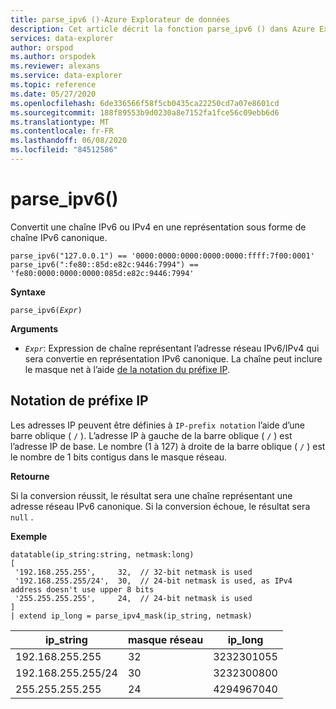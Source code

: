 ```yaml
---
title: parse_ipv6 ()-Azure Explorateur de données
description: Cet article décrit la fonction parse_ipv6 () dans Azure Explorateur de données.
services: data-explorer
author: orspod
ms.author: orspodek
ms.reviewer: alexans
ms.service: data-explorer
ms.topic: reference
ms.date: 05/27/2020
ms.openlocfilehash: 6de336566f58f5cb0435ca22250cd7a07e8601cd
ms.sourcegitcommit: 188f89553b9d0230a8e7152fa1fce56c09ebb6d6
ms.translationtype: MT
ms.contentlocale: fr-FR
ms.lasthandoff: 06/08/2020
ms.locfileid: "84512586"
---
```

# <a name="parse_ipv6"></a>parse_ipv6()

Convertit une chaîne IPv6 ou IPv4 en une représentation sous forme de chaîne IPv6 canonique.

```kusto
parse_ipv6("127.0.0.1") == '0000:0000:0000:0000:0000:ffff:7f00:0001'
parse_ipv6(":fe80::85d:e82c:9446:7994") == 'fe80:0000:0000:0000:085d:e82c:9446:7994'
```

**Syntaxe**

`parse_ipv6(`*`Expr`*`)`

**Arguments**

* *`Expr`*: Expression de chaîne représentant l’adresse réseau IPv6/IPv4 qui sera convertie en représentation IPv6 canonique. La chaîne peut inclure le masque net à l’aide [de la notation du préfixe IP](#ip-prefix-notation).

## <a name="ip-prefix-notation"></a>Notation de préfixe IP

Les adresses IP peuvent être définies à `IP-prefix notation` l’aide d’une barre oblique ( `/` ).
L’adresse IP à gauche de la barre oblique ( `/` ) est l’adresse IP de base. Le nombre (1 à 127) à droite de la barre oblique ( `/` ) est le nombre de 1 bits contigus dans le masque réseau.

**Retourne**

Si la conversion réussit, le résultat sera une chaîne représentant une adresse réseau IPv6 canonique.
Si la conversion échoue, le résultat sera `null` .

**Exemple**

<!-- csl: https://help.kusto.windows.net/Samples -->
```kusto
datatable(ip_string:string, netmask:long)
[
 '192.168.255.255',     32,  // 32-bit netmask is used
 '192.168.255.255/24',  30,  // 24-bit netmask is used, as IPv4 address doesn't use upper 8 bits
 '255.255.255.255',     24,  // 24-bit netmask is used
]
| extend ip_long = parse_ipv4_mask(ip_string, netmask)
```

|ip_string|masque réseau|ip_long|
|---|---|---|
|192.168.255.255|32|3232301055|
|192.168.255.255/24|30|3232300800|
|255.255.255.255|24|4294967040|


